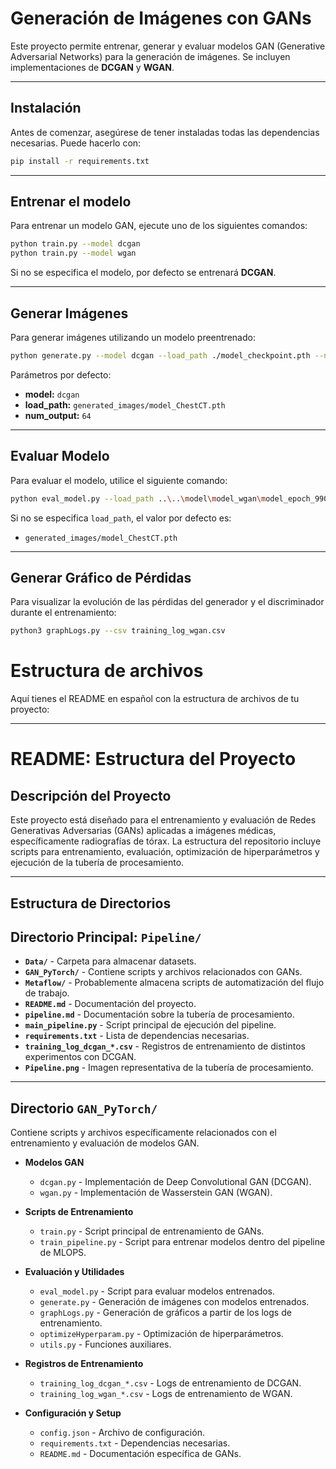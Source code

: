 # Generación de Imágenes con GANs

Este proyecto permite entrenar, generar y evaluar modelos GAN (Generative Adversarial Networks) para la generación de imágenes. Se incluyen implementaciones de **DCGAN** y **WGAN**.

---

## Instalación

Antes de comenzar, asegúrese de tener instaladas todas las dependencias necesarias. Puede hacerlo con:

```bash
pip install -r requirements.txt
```

---

## Entrenar el modelo

Para entrenar un modelo GAN, ejecute uno de los siguientes comandos:

```bash
python train.py --model dcgan
python train.py --model wgan
```

Si no se especifica el modelo, por defecto se entrenará **DCGAN**.

---

## Generar Imágenes

Para generar imágenes utilizando un modelo preentrenado:

```bash
python generate.py --model dcgan --load_path ./model_checkpoint.pth --num_output 128
```

Parámetros por defecto:
- **model:** `dcgan`
- **load_path:** `generated_images/model_ChestCT.pth`
- **num_output:** `64`

---

## Evaluar Modelo

Para evaluar el modelo, utilice el siguiente comando:

```bash
python eval_model.py --load_path ..\..\model\model_wgan\model_epoch_990.pth
```

Si no se especifica `load_path`, el valor por defecto es:
- `generated_images/model_ChestCT.pth`

---

## Generar Gráfico de Pérdidas

Para visualizar la evolución de las pérdidas del generador y el discriminador durante el entrenamiento:

```bash
python3 graphLogs.py --csv training_log_wgan.csv
```

# Estructura de archivos 

Aquí tienes el README en español con la estructura de archivos de tu proyecto:  

---

# **README: Estructura del Proyecto**  

## **Descripción del Proyecto**  
Este proyecto está diseñado para el entrenamiento y evaluación de Redes Generativas Adversarias (GANs) aplicadas a imágenes médicas, específicamente radiografías de tórax. La estructura del repositorio incluye scripts para entrenamiento, evaluación, optimización de hiperparámetros y ejecución de la tubería de procesamiento.  

---

## **Estructura de Directorios**  

## **Directorio Principal: `Pipeline/`**  
- **`Data/`** - Carpeta para almacenar datasets.  
- **`GAN_PyTorch/`** - Contiene scripts y archivos relacionados con GANs.  
- **`Metaflow/`** - Probablemente almacena scripts de automatización del flujo de trabajo.  
- **`README.md`** - Documentación del proyecto.  
- **`pipeline.md`** - Documentación sobre la tubería de procesamiento.  
- **`main_pipeline.py`** - Script principal de ejecución del pipeline.  
- **`requirements.txt`** - Lista de dependencias necesarias.  
- **`training_log_dcgan_*.csv`** - Registros de entrenamiento de distintos experimentos con DCGAN.  
- **`Pipeline.png`** - Imagen representativa de la tubería de procesamiento.  

---

## **Directorio `GAN_PyTorch/`**  
Contiene scripts y archivos específicamente relacionados con el entrenamiento y evaluación de modelos GAN.  

- **Modelos GAN**  
  - `dcgan.py` - Implementación de Deep Convolutional GAN (DCGAN).  
  - `wgan.py` - Implementación de Wasserstein GAN (WGAN).  

- **Scripts de Entrenamiento**  
  - `train.py` - Script principal de entrenamiento de GANs.  
  - `train_pipeline.py` - Script para entrenar modelos dentro del pipeline de MLOPS.  

- **Evaluación y Utilidades**  
  - `eval_model.py` - Script para evaluar modelos entrenados.  
  - `generate.py` - Generación de imágenes con modelos entrenados.  
  - `graphLogs.py` - Generación de gráficos a partir de los logs de entrenamiento.  
  - `optimizeHyperparam.py` - Optimización de hiperparámetros.  
  - `utils.py` - Funciones auxiliares.  

- **Registros de Entrenamiento**  
  - `training_log_dcgan_*.csv` - Logs de entrenamiento de DCGAN.  
  - `training_log_wgan_*.csv` - Logs de entrenamiento de WGAN.  

- **Configuración y Setup**  
  - `config.json` - Archivo de configuración.   
  - `requirements.txt` - Dependencias necesarias.  
  - `README.md` - Documentación específica de GANs.  

